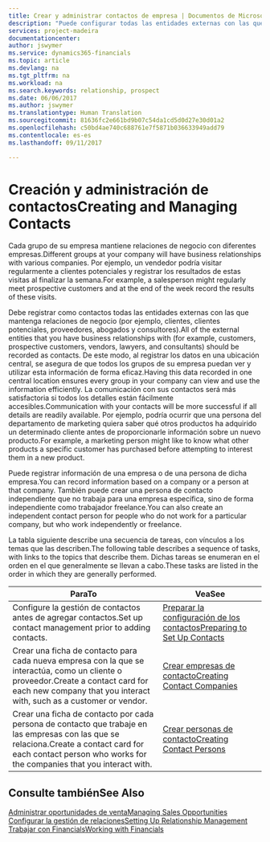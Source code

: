 ```yaml
---
title: Crear y administrar contactos de empresa | Documentos de Microsoft
description: "Puede configurar todas las entidades externas con las que mantenga una relación de negocio (por ejemplo clientes potenciales, clientes, proveedores y consultores) como contactos."
services: project-madeira
documentationcenter: 
author: jswymer
ms.service: dynamics365-financials
ms.topic: article
ms.devlang: na
ms.tgt_pltfrm: na
ms.workload: na
ms.search.keywords: relationship, prospect
ms.date: 06/06/2017
ms.author: jswymer
ms.translationtype: Human Translation
ms.sourcegitcommit: 81636fc2e661bd9b07c54da1cd5d0d27e30d01a2
ms.openlocfilehash: c50bd4ae740c688761e7f5871b036633949add79
ms.contentlocale: es-es
ms.lasthandoff: 09/11/2017

---
```

# <a name="creating-and-managing-contacts"></a><span data-ttu-id="e1830-103">Creación y administración de contactos</span><span class="sxs-lookup"><span data-stu-id="e1830-103">Creating and Managing Contacts</span></span>
<span data-ttu-id="e1830-104">Cada grupo de su empresa mantiene relaciones de negocio con diferentes empresas.</span><span class="sxs-lookup"><span data-stu-id="e1830-104">Different groups at your company will have business relationships with various companies.</span></span> <span data-ttu-id="e1830-105">Por ejemplo, un vendedor podría visitar regularmente a clientes potenciales y registrar los resultados de estas visitas al finalizar la semana.</span><span class="sxs-lookup"><span data-stu-id="e1830-105">For example, a salesperson might regularly meet prospective customers and at the end of the week record the results of these visits.</span></span>

<span data-ttu-id="e1830-106">Debe registrar como contactos todas las entidades externas con las que mantenga relaciones de negocio (por ejemplo, clientes, clientes potenciales, proveedores, abogados y consultores).</span><span class="sxs-lookup"><span data-stu-id="e1830-106">All of the external entities that you have business relationships with (for example, customers, prospective customers, vendors, lawyers, and consultants) should be recorded as contacts.</span></span> <span data-ttu-id="e1830-107">De este modo, al registrar los datos en una ubicación central, se asegura de que todos los grupos de su empresa puedan ver y utilizar esta información de forma eficaz.</span><span class="sxs-lookup"><span data-stu-id="e1830-107">Having this data recorded in one central location ensures every group in your company can view and use the information efficiently.</span></span> <span data-ttu-id="e1830-108">La comunicación con sus contactos será más satisfactoria si todos los detalles están fácilmente accesibles.</span><span class="sxs-lookup"><span data-stu-id="e1830-108">Communication with your contacts will be more successful if all details are readily available.</span></span> <span data-ttu-id="e1830-109">Por ejemplo, podría ocurrir que una persona del departamento de marketing quiera saber qué otros productos ha adquirido un determinado cliente antes de proporcionarle información sobre un nuevo producto.</span><span class="sxs-lookup"><span data-stu-id="e1830-109">For example, a marketing person might like to know what other products a specific customer has purchased before attempting to interest them in a new product.</span></span>

<span data-ttu-id="e1830-110">Puede registrar información de una empresa o de una persona de dicha empresa.</span><span class="sxs-lookup"><span data-stu-id="e1830-110">You can record information based on a company or a person at that company.</span></span> <span data-ttu-id="e1830-111">También puede crear una persona de contacto independiente que no trabaja para una empresa específica, sino de forma independiente como trabajador freelance.</span><span class="sxs-lookup"><span data-stu-id="e1830-111">You can also create an independent contact person for people who do not work for a particular company, but who work independently or freelance.</span></span>

<span data-ttu-id="e1830-112">La tabla siguiente describe una secuencia de tareas, con vínculos a los temas que las describen.</span><span class="sxs-lookup"><span data-stu-id="e1830-112">The following table describes a sequence of tasks, with links to the topics that describe them.</span></span> <span data-ttu-id="e1830-113">Dichas tareas se enumeran en el orden en el que generalmente se llevan a cabo.</span><span class="sxs-lookup"><span data-stu-id="e1830-113">These tasks are listed in the order in which they are generally performed.</span></span>

| <span data-ttu-id="e1830-114">Para</span><span class="sxs-lookup"><span data-stu-id="e1830-114">To</span></span> | <span data-ttu-id="e1830-115">Vea</span><span class="sxs-lookup"><span data-stu-id="e1830-115">See</span></span> |
| --- | --- |
| <span data-ttu-id="e1830-116">Configure la gestión de contactos antes de agregar contactos.</span><span class="sxs-lookup"><span data-stu-id="e1830-116">Set up contact management prior to adding contacts.</span></span> |[<span data-ttu-id="e1830-117">Preparar la configuración de los contactos</span><span class="sxs-lookup"><span data-stu-id="e1830-117">Preparing to Set Up Contacts</span></span>](marketing-setup-contacts.md) |
| <span data-ttu-id="e1830-118">Crear una ficha de contacto para cada nueva empresa con la que se interactúa, como un cliente o proveedor.</span><span class="sxs-lookup"><span data-stu-id="e1830-118">Create a contact card for each new company that you interact with, such as a customer or vendor.</span></span> |[<span data-ttu-id="e1830-119">Crear empresas de contacto</span><span class="sxs-lookup"><span data-stu-id="e1830-119">Creating Contact Companies</span></span>](marketing-create-contact-companies.md) |
| <span data-ttu-id="e1830-120">Crear una ficha de contacto por cada persona de contacto que trabaje en las empresas con las que se relaciona.</span><span class="sxs-lookup"><span data-stu-id="e1830-120">Create a contact card for each contact person who works for the companies that you interact with.</span></span> |[<span data-ttu-id="e1830-121">Crear personas de contacto</span><span class="sxs-lookup"><span data-stu-id="e1830-121">Creating Contact Persons</span></span>](marketing-create-contact-persons.md) |

## <a name="see-also"></a><span data-ttu-id="e1830-122">Consulte también</span><span class="sxs-lookup"><span data-stu-id="e1830-122">See Also</span></span>
[<span data-ttu-id="e1830-123">Administrar oportunidades de venta</span><span class="sxs-lookup"><span data-stu-id="e1830-123">Managing Sales Opportunities</span></span>](marketing-manage-sales-opportunities.md)  
[<span data-ttu-id="e1830-124">Configurar la gestión de relaciones</span><span class="sxs-lookup"><span data-stu-id="e1830-124">Setting Up Relationship Management</span></span>](marketing-setup-marketing.md)  
[<span data-ttu-id="e1830-125">Trabajar con Financials</span><span class="sxs-lookup"><span data-stu-id="e1830-125">Working with Financials</span></span>](ui-work-product.md)  

